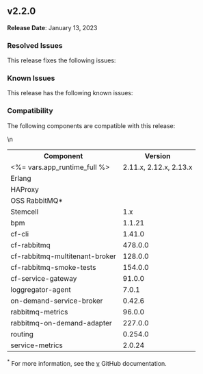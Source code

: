 ## <a id="2-2-0"></a> v2.2.0

**Release Date**: January 13, 2023

### Resolved Issues

This release fixes the following issues:


### Known Issues

This release has the following known issues:


### Compatibility

The following components are compatible with this release:

<table class="nice"> <th>Component</th> <th>Version</th> 	<tr>
		<td><%= vars.app_runtime_full %></td>
		<td>2.11.x, 2.12.x, 2.13.x</td>
	</tr>
	<tr>
		<td>Erlang</td>
		<td></td>
	</tr>
	<tr>
		<td>HAProxy</td>
		<td></td>
	</tr>
	<tr>
		<td>OSS RabbitMQ*</td>
		<td></td>
	</tr>
	<tr>
		<td>Stemcell</td>
		<td>1.x</td>
	</tr>
	<tr>
		<td>bpm</td>
		<td>1.1.21</td>
	</tr>
	<tr>
		<td>cf-cli</td>
		<td>1.41.0</td>
	</tr>
	<tr>
		<td>cf-rabbitmq</td>
		<td>478.0.0</td>
	</tr>
	<tr>
		<td>cf-rabbitmq-multitenant-broker</td>
		<td>128.0.0</td>
	</tr>
	<tr>
		<td>cf-rabbitmq-smoke-tests</td>
		<td>154.0.0</td>
	</tr>
	<tr>
		<td>cf-service-gateway</td>
		<td>91.0.0</td>
	</tr>
	<tr>
		<td>loggregator-agent</td>
		<td>7.0.1</td>
	</tr>
	<tr>
		<td>on-demand-service-broker</td>
		<td>0.42.6</td>
	</tr>
	<tr>
		<td>rabbitmq-metrics</td>
		<td>96.0.0</td>
	</tr>
	<tr>
		<td>rabbitmq-on-demand-adapter</td>
		<td>227.0.0</td>
	</tr>
	<tr>
		<td>routing</td>
		<td>0.254.0</td>
	</tr>
	<tr>
		<td>service-metrics</td>
		<td>2.0.24</td>
	</tr>\n</table>

<sup>*</sup> For more information, see the <a href="https://github.com/rabbitmq/rabbitmq-server/releases/tag/v">v</a> GitHub documentation.
